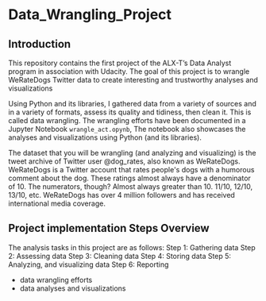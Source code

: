 # Data_Wrangling_Project

## Introduction

This repository contains the first project of the ALX-T’s Data Analyst program in association with Udacity. The goal of this project is to wrangle WeRateDogs Twitter data to create interesting and trustworthy analyses and visualizations

Using Python and its libraries, I gathered data from a variety of sources and in a variety of formats, assess its quality and tidiness, then clean it. This is called data wrangling. The wrangling efforts have been documented in a Jupyter Notebook `wrangle_act.opynb`, The notebook also showcases the analyses and visualizations using Python (and its libraries).

The dataset that you will be wrangling (and analyzing and visualizing) is the tweet archive of Twitter user @dog_rates, also known as WeRateDogs. WeRateDogs is a Twitter account that rates people's dogs with a humorous comment about the dog. These ratings almost always have a denominator of 10. The numerators, though? Almost always greater than 10. 11/10, 12/10, 13/10, etc. WeRateDogs has over 4 million followers and has received international media coverage.

## Project implementation Steps Overview

The analysis tasks in this project are as follows:
Step 1: Gathering data
Step 2: Assessing data
Step 3: Cleaning data
Step 4: Storing data
Step 5: Analyzing, and visualizing data
Step 6: Reporting
   - data wrangling efforts
   - data analyses and visualizations
